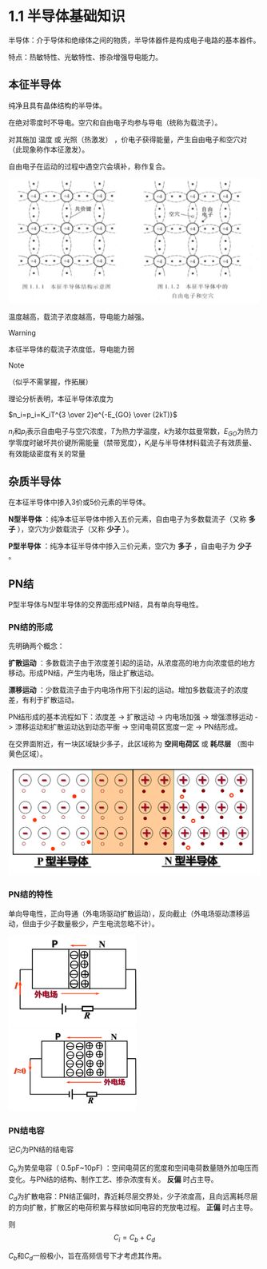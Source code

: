 # 1.1 半导体基础知识

半导体：介于导体和绝缘体之间的物质，半导体器件是构成电子电路的基本器件。

特点：热敏特性、光敏特性、掺杂增强导电能力。

## 本征半导体

纯净且具有晶体结构的半导体。

在绝对零度时不导电。空穴和自由电子均参与导电（统称为载流子）。

对其施加 温度 或 光照（热激发） ，价电子获得能量，产生自由电子和空穴对（此现象称作本征激发）。

自由电子在运动的过程中遇空穴会填补，称作复合。

![书上插图1.1.1和1.1.2](./images/1.1.1and1.1.2.png)

温度越高，载流子浓度越高，导电能力越强。

> [!warning]
>
> 本征半导体的载流子浓度低，导电能力弱

> [!note]
>
> （似乎不需掌握，作拓展）
>
> 理论分析表明，本征半导体浓度为
>
> $n_i=p_i=K_iT^{3 \over 2}e^{-E_{GO} \over (2kT)}$
>
> $n_i$和$p_i$表示自由电子与空穴浓度，$T$为热力学温度，$k$为玻尔兹曼常数，$E_{GO}$为热力学零度时破坏共价键所需能量（禁带宽度），$K_i$是与半导体材料载流子有效质量、有效能级密度有关的常量

## 杂质半导体

在本征半导体中掺入3价或5价元素的半导体。

**N型半导体** ：纯净本征半导体中掺入五价元素，自由电子为多数载流子（又称 **多子** ），空穴为少数载流子（又称 **少子** ）。

**P型半导体** ：纯净本征半导体中掺入三价元素，空穴为 **多子** ，自由电子为 **少子** 。

## PN结

P型半导体与N型半导体的交界面形成PN结，具有单向导电性。

### PN结的形成

先明确两个概念：

**扩散运动** ：多数载流子由于浓度差引起的运动，从浓度高的地方向浓度低的地方移动。形成PN结，产生内电场，阻止扩散运动。

**漂移运动** ：少数载流子由于内电场作用下引起的运动。增加多数载流子的浓度差，有利于扩散运动。

PN结形成的基本流程如下：浓度差 -> 扩散运动 -> 内电场加强 -> 增强漂移运动 -> 漂移运动和扩散运动达到动态平衡 -> 空间电荷区宽度一定 -> PN结形成。

在交界面附近，有一块区域缺少多子，此区域称为 **空间电荷区** 或 **耗尽层** （图中黄色区域）。

![PN结](./images/PN结.png)

### PN结的特性

单向导电性，正向导通（外电场驱动扩散运动），反向截止（外电场驱动漂移运动，但由于少子数量极少，产生电流忽略不计）。

<img src="./images/正向导通.png" alt="正向导通" style="zoom:25%;" /><img src="./images/反向截止.png" alt="反向截止" style="zoom:25%;" />

### PN结电容

记$C_i$为PN结的结电容

$C_b$为势垒电容（ 0.5pF~10pF) ：空间电荷区的宽度和空间电荷数量随外加电压而变化。与PN结的结构、制作工艺、掺杂浓度有关。 **反偏** 时占主导。

$C_d$为扩散电容：PN结正偏时，靠近耗尽层交界处，少子浓度高，且向远离耗尽层的方向扩散，扩散区的电荷积累与释放如同电容的充放电过程。 **正偏** 时占主导。

则
$$
C_i=C_b+C_d
$$


$C_b$和$C_d$一般极小，旨在高频信号下才考虑其作用。

